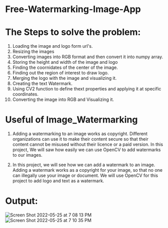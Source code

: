 # Free-Watermarking-Image-App

# The Steps to solve the problem:
1. Loading the image and logo form url's.
2. Resizing the images
3. Converting images into RGB format and then convert it into numpy array.
4. Storing the height and width of the image and logo
5. Finding the coornidates of the center of the image.
6. Finding out the region of interest to draw logo.
7. Merging the logo with the image and visualizing it.
8. Creating the text Watermark.
9. Using CV2 function to define thext properties and applying it at specific coordinates.
10. Converting the image into RGB and Visualizing it.

# Useful of Image_Watermarking
1. Adding a watermarking to an image works as copyright. Different organizations can use it to make their content secure so that their content cannot be misused without their licence or a paid version. In this project, We will saw how easily we can use OpenCV to add watermarks to our images.

2. In this project, we will see how we can add a watermark to an image. Adding a watermark works as a copyright for your image, so that no one can illegally use your image or document. We will use OpenCV for this project to add logo and text as a watermark.
# Output:
![Screen Shot 2022-05-25 at 7 08 13 PM](https://user-images.githubusercontent.com/49092540/170248787-a3615c2d-97ba-44d0-9fca-c645e09eb473.png)
![Screen Shot 2022-05-25 at 7 10 35 PM](https://user-images.githubusercontent.com/49092540/170249117-94070121-cdb2-43d6-9183-33d84d8c4e8c.png)
